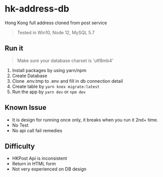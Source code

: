 # hk-address-db

Hong Kong full address cloned from post service

> Tested in Win10, Node 12, MySQL 5.7

## Run it

> Make sure your database charset is 'utf8mb4'

1. Install packages by using yarn/npm
2. Create Database
3. Clone .env.tmp to .env and fill in db connection detail
4. Create table by `yarn knex migrate:latest`
5. Run the app by `yarn dev` or `npm dev`

## Known Issue

- It is design for running once only, it breaks when you run it 2nd+ time.
- No Test
- No api call fail remedies

## Difficulty

- HKPost Api is inconsistent
- Return in HTML form
- Not very experienced on DB design
